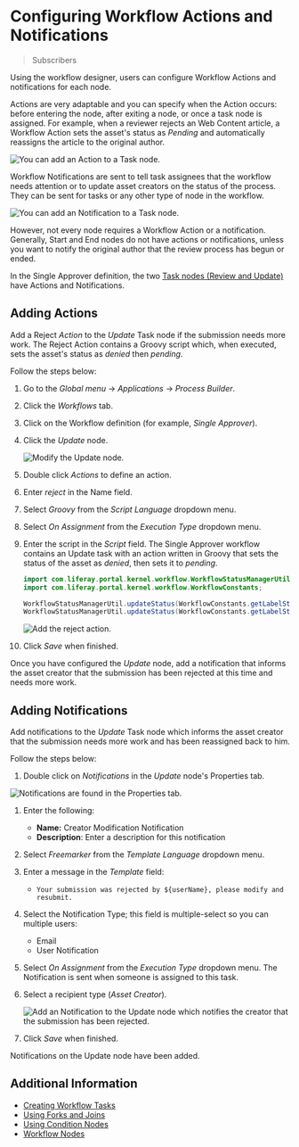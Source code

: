 # Configuring Workflow Actions and Notifications

> Subscribers

Using the workflow designer, users can configure Workflow Actions and notifications for each node.

Actions are very adaptable and you can specify when the Action occurs: before entering the node, after exiting a node, or once a task node is assigned. For example, when a reviewer rejects an Web Content article, a Workflow Action sets the asset's status as _Pending_ and automatically reassigns the article to the original author.

![You can add an Action to a Task node.](./configuring-workflow-actions-and-notifications/images/01.png)

Workflow Notifications are sent to tell task assignees that the workflow needs attention or to update asset creators on the status of the process. They can be sent for tasks or any other type of node in the workflow.

![You can add an Notification to a Task node.](./configuring-workflow-actions-and-notifications/images/02.png)

However, not every node requires a Workflow Action or a notification. Generally, Start and End nodes do not have actions or notifications, unless you want to notify the original author that the review process has begun or ended.

In the Single Approver definition, the two [Task nodes (Review and Update)](./creating-workflow-tasks.md) have Actions and Notifications.

## Adding Actions

Add a Reject _Action_ to the _Update_ Task node if the submission needs more work. The Reject Action contains a Groovy script which, when executed, sets the asset's status as _denied_ then _pending_.

Follow the steps below:

1. Go to the _Global menu_ &rarr; _Applications_ &rarr; _Process Builder_.
1. Click the _Workflows_ tab.
1. Click on the Workflow definition (for example, _Single Approver_).
1. Click the _Update_ node.

    ![Modify the Update node.](./configuring-workflow-actions-and-notifications/images/04.png)

1. Double click _Actions_ to define an action.
1. Enter _reject_ in the Name field.
1. Select _Groovy_ from the _Script Language_ dropdown menu.
1. Select _On Assignment_ from the _Execution Type_ dropdown menu.
1. Enter the script in the _Script_ field. The Single Approver workflow contains an Update task with an action written in Groovy that sets the status of the asset as _denied_, then sets it to _pending_.

    ```java
    import com.liferay.portal.kernel.workflow.WorkflowStatusManagerUtil;
    import com.liferay.portal.kernel.workflow.WorkflowConstants;

    WorkflowStatusManagerUtil.updateStatus(WorkflowConstants.getLabelStatus("denied"), workflowContext);
    WorkflowStatusManagerUtil.updateStatus(WorkflowConstants.getLabelStatus("pending"), workflowContext);
    ```

    ![Add the reject action.](./configuring-workflow-actions-and-notifications/images/05.png)

1. Click _Save_ when finished.

Once you have configured the _Update_ node, add a notification that informs the asset creator that the submission has been rejected at this time and needs more work.

## Adding Notifications

Add notifications to the _Update_ Task node which informs the asset creator that the submission needs more work and has been reassigned back to him.

Follow the steps below:

1. Double click on _Notifications_ in the _Update_ node's Properties tab.

 ![Notifications are found in the Properties tab.](./configuring-workflow-actions-and-notifications/images/03.png)

1. Enter the following:
    * **Name:** Creator Modification Notification
    * **Description**: Enter a description for this notification

1. Select _Freemarker_ from the _Template Language_ dropdown menu.
1. Enter a message in the _Template_ field:
    * `Your submission was rejected by ${userName}, please modify and resubmit.`

1. Select the Notification Type; this field is multiple-select so you can multiple users:

    * Email
    * User Notification

1. Select _On Assignment_ from the _Execution Type_ dropdown menu. The Notification is sent when someone is assigned to this task.
1. Select a recipient type (_Asset Creator_).

     ![Add an Notification to the Update node which notifies the creator that the submission has been rejected.](./configuring-workflow-actions-and-notifications/images/06.png)

1. Click _Save_ when finished.

Notifications on the Update node have been added.

## Additional Information

* [Creating Workflow Tasks](./creating-workflow-tasks.md)
* [Using Forks and Joins](./using-forks-and-joins.md)
* [Using Condition Nodes](./using-condition-nodes.md)
* [Workflow Nodes](./using-task-nodes.md)
